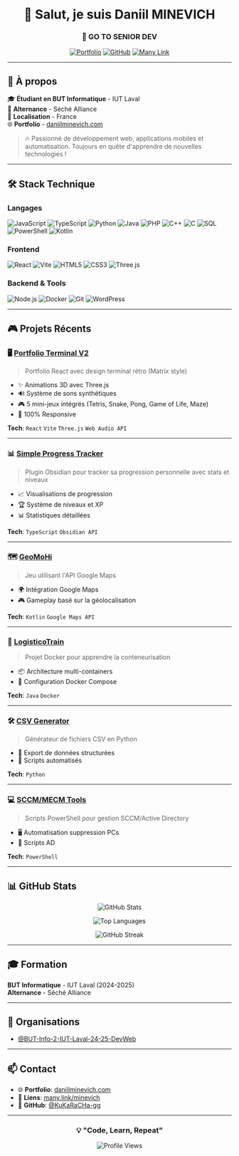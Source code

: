 <div align="center">

# 👋 Salut, je suis Daniil MINEVICH

### 🚀 GO TO SENIOR DEV

[![Portfolio](https://img.shields.io/badge/Portfolio-00FF00?style=for-the-badge&logo=github&logoColor=black)](https://daniilminevich.com)
[![GitHub](https://img.shields.io/badge/GitHub-KuKaRaCHa--gg-181717?style=for-the-badge&logo=github)](https://github.com/KuKaRaCHa-gg)
[![Many Link](https://img.shields.io/badge/Links-many.link-FF4500?style=for-the-badge)](https://many.link/minevich)

</div>

---

## 🎯 À propos

🎓 **Étudiant en BUT Informatique** - IUT Laval  
💼 **Alternance** - Séché Alliance  
📍 **Localisation** - France  
🌐 **Portfolio** - [daniilminevich.com](https://daniilminevich.com)

> 🔥 Passionné de développement web, applications mobiles et automatisation. Toujours en quête d'apprendre de nouvelles technologies !

---

## 🛠️ Stack Technique

### Langages
![JavaScript](https://img.shields.io/badge/JavaScript-F7DF1E?style=flat-square&logo=javascript&logoColor=black)
![TypeScript](https://img.shields.io/badge/TypeScript-3178C6?style=flat-square&logo=typescript&logoColor=white)
![Python](https://img.shields.io/badge/Python-3776AB?style=flat-square&logo=python&logoColor=white)
![Java](https://img.shields.io/badge/Java-007396?style=flat-square&logo=java&logoColor=white)
![PHP](https://img.shields.io/badge/PHP-777BB4?style=flat-square&logo=php&logoColor=white)
![C++](https://img.shields.io/badge/C++-00599C?style=flat-square&logo=cplusplus&logoColor=white)
![C](https://img.shields.io/badge/C-A8B9CC?style=flat-square&logo=c&logoColor=black)
![SQL](https://img.shields.io/badge/SQL-4479A1?style=flat-square&logo=mysql&logoColor=white)
![PowerShell](https://img.shields.io/badge/PowerShell-5391FE?style=flat-square&logo=powershell&logoColor=white)
![Kotlin](https://img.shields.io/badge/Kotlin-7F52FF?style=flat-square&logo=kotlin&logoColor=white)

### Frontend
![React](https://img.shields.io/badge/React-61DAFB?style=flat-square&logo=react&logoColor=black)
![Vite](https://img.shields.io/badge/Vite-646CFF?style=flat-square&logo=vite&logoColor=white)
![HTML5](https://img.shields.io/badge/HTML5-E34F26?style=flat-square&logo=html5&logoColor=white)
![CSS3](https://img.shields.io/badge/CSS3-1572B6?style=flat-square&logo=css3&logoColor=white)
![Three.js](https://img.shields.io/badge/Three.js-000000?style=flat-square&logo=threedotjs&logoColor=white)

### Backend & Tools
![Node.js](https://img.shields.io/badge/Node.js-339933?style=flat-square&logo=nodedotjs&logoColor=white)
![Docker](https://img.shields.io/badge/Docker-2496ED?style=flat-square&logo=docker&logoColor=white)
![Git](https://img.shields.io/badge/Git-F05032?style=flat-square&logo=git&logoColor=white)
![WordPress](https://img.shields.io/badge/WordPress-21759B?style=flat-square&logo=wordpress&logoColor=white)

---

## 🎮 Projets Récents

### 🖥️ [Portfolio Terminal V2](https://github.com/KuKaRaCHa-gg/PortfolioV2)
> Portfolio React avec design terminal rétro (Matrix style)
- ✨ Animations 3D avec Three.js
- 🔊 Système de sons synthétiques
- 🎮 5 mini-jeux intégrés (Tetris, Snake, Pong, Game of Life, Maze)
- 📱 100% Responsive

**Tech**: `React` `Vite` `Three.js` `Web Audio API`

---

### 📊 [Simple Progress Tracker](https://github.com/KuKaRaCHa-gg/simple-progress-tracker)
> Plugin Obsidian pour tracker sa progression personnelle avec stats et niveaux
- 📈 Visualisations de progression
- 🏆 Système de niveaux et XP
- 📊 Statistiques détaillées

**Tech**: `TypeScript` `Obsidian API`

---

### 🗺️ [GeoMoHi](https://github.com/KuKaRaCHa-gg/GeMoHi)
> Jeu utilisant l'API Google Maps
- 🌍 Intégration Google Maps
- 🎮 Gameplay basé sur la géolocalisation

**Tech**: `Kotlin` `Google Maps API`

---

### 🐳 [LogisticoTrain](https://github.com/KuKaRaCHa-gg/LogisticoTrain)
> Projet Docker pour apprendre la conteneurisation
- 📦 Architecture multi-containers
- 🔧 Configuration Docker Compose

**Tech**: `Java` `Docker`

---

### 🛠️ [CSV Generator](https://github.com/KuKaRaCHa-gg/CSV-GENERATOR)
> Générateur de fichiers CSV en Python
- 📄 Export de données structurées
- 🐍 Scripts automatisés

**Tech**: `Python`

---

### 💻 [SCCM/MECM Tools](https://github.com/KuKaRaCHa-gg/SCCM-MECM-DELETE-PCS)
> Scripts PowerShell pour gestion SCCM/Active Directory
- 🖥️ Automatisation suppression PCs
- 🔧 Scripts AD

**Tech**: `PowerShell`

---

## 📊 GitHub Stats

<div align="center">

![GitHub Stats](https://github-readme-stats.vercel.app/api?username=KuKaRaCHa-gg&show_icons=true&theme=radical&hide_border=true&bg_color=0D1117&title_color=00FF00&icon_color=00FF00&text_color=C9D1D9)

![Top Languages](https://github-readme-stats.vercel.app/api/top-langs/?username=KuKaRaCHa-gg&layout=compact&theme=radical&hide_border=true&bg_color=0D1117&title_color=00FF00&text_color=C9D1D9)

![GitHub Streak](https://github-readme-streak-stats.herokuapp.com/?user=KuKaRaCHa-gg&theme=radical&hide_border=true&background=0D1117&ring=00FF00&fire=00FF00&currStreakLabel=00FF00)

</div>

---

## 🎓 Formation

**BUT Informatique** - IUT Laval (2024-2025)  
**Alternance** - Séché Alliance

---

## 🏢 Organisations

- [@BUT-Info-2-IUT-Laval-24-25-DevWeb](https://github.com/BUT-Info-2-IUT-Laval-24-25-DevWeb)

---

## 📫 Contact

- 🌐 **Portfolio**: [daniilminevich.com](https://daniilminevich.com)
- 🔗 **Liens**: [many.link/minevich](https://many.link/minevich)
- 💼 **GitHub**: [@KuKaRaCHa-gg](https://github.com/KuKaRaCHa-gg)

---

<div align="center">

### 💡 "Code, Learn, Repeat"

![Profile Views](https://komarev.com/ghpvc/?username=KuKaRaCHa-gg&color=00FF00&style=flat-square&label=Visites+du+profil)

</div>
